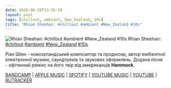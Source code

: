 ```yaml
---
date: 2020-06-29T13:56:24
layout: post
tags: [chillout, ambient, New_Zealand, 10s]
title: "Rhian Sheehan: #chillout #ambient #New_Zealand #10s"
---
```

![Rhian Sheehan: #chillout #ambient #New_Zealand #10s](https://res.cloudinary.com/vast-space-unexplored/image/upload/photos/photo_1008_29-06-2020_13-56-24.jpg)
Rhian Sheehan: [#chillout](/tags/#chillout) [#ambient](/tags/#ambient) [#New_Zealand](/tags/#New_Zealand) [#10s](/tags/#10s)

Ріан Шіен - новозеландський композитор та продюсер, автор ембієнтної електронної музики, саундтреків та звукових оформлень. Додана пісня - офігенний ремікс на його твір від американців **Hammock**.

[BANDCAMP](https://rhiansheehan.bandcamp.com/track/borrowing-the-past-hammock-remix) \| [APPLE MUSIC](https://music.apple.com/in/album/borrowing-past-hammock-remix/505158097) \| [SPOTIFY](https://open.spotify.com/album/1ORMJzKDtzSZn9OIMHpPR6) \| [YOUTUBE MUSIC](https://music.youtube.com/playlist?list=OLAK5uy_kbyxyPQceXGqNWZIepD5jH6EEPr7n0NqA) \| [YOUTUBE](https://www.youtube.com/watch?v=LQU4AbCx-3g) \| [RUTRACKER](https://rutracker.org/forum/viewtopic.php?t=2764720)
